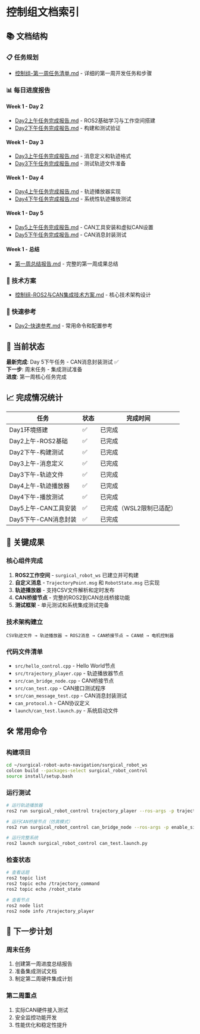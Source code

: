 # 控制组文档索引

## 📚 文档结构

### 📋 任务规划
- [控制组-第一周任务清单.md](./plans/控制组-第一周任务清单.md) - 详细的第一周开发任务和步骤

### 📊 每日进度报告
#### Week 1 - Day 2
- [Day2上午任务完成报告.md](./reports/week1/day2/Day2上午任务完成报告.md) - ROS2基础学习与工作空间搭建
- [Day2下午任务完成报告.md](./reports/week1/day2/Day2下午任务完成报告.md) - 构建和测试验证

#### Week 1 - Day 3
- [Day3上午任务完成报告.md](./reports/week1/day3/Day3上午任务完成报告.md) - 消息定义和轨迹格式
- [Day3下午任务完成报告.md](./reports/week1/day3/Day3下午任务完成报告.md) - 测试轨迹文件准备

#### Week 1 - Day 4
- [Day4上午任务完成报告.md](./reports/week1/day4/Day4上午任务完成报告.md) - 轨迹播放器实现
- [Day4下午任务完成报告.md](./reports/week1/day4/Day4下午任务完成报告.md) - 系统性轨迹播放测试

#### Week 1 - Day 5
- [Day5上午任务完成报告.md](./reports/week1/day5/Day5上午任务完成报告.md) - CAN工具安装和虚拟CAN设置
- [Day5下午任务完成报告.md](./reports/week1/day5/Day5下午任务完成报告.md) - CAN消息封装测试

#### Week 1 - 总结
- [第一周总结报告.md](./reports/week1/第一周总结报告.md) - 完整的第一周成果总结

### 🔧 技术方案
- [控制组-ROS2与CAN集成技术方案.md](./technical-specs/控制组-ROS2与CAN集成技术方案.md) - 核心技术架构设计

### 📖 快速参考
- [Day2-快速参考.md](./quick-reference/Day2-快速参考.md) - 常用命令和配置参考

## 🎯 当前状态

**最新完成**: Day 5下午任务 - CAN消息封装测试 ✅  
**下一步**: 周末任务 - 集成测试准备  
**进度**: 第一周核心任务完成

## 📈 完成情况统计

| 任务 | 状态 | 完成时间 |
|------|------|----------|
| Day1环境搭建 | ✅ | 已完成 |
| Day2上午-ROS2基础 | ✅ | 已完成 |
| Day2下午-构建测试 | ✅ | 已完成 |
| Day3上午-消息定义 | ✅ | 已完成 |
| Day3下午-轨迹文件 | ✅ | 已完成 |
| Day4上午-轨迹播放器 | ✅ | 已完成 |
| Day4下午-播放测试 | ✅ | 已完成 |
| Day5上午-CAN工具安装 | ✅ | 已完成（WSL2限制已适配） |
| Day5下午-CAN消息封装 | ✅ | 已完成 |

## 🚀 关键成果

### 核心组件完成
1. **ROS2工作空间** - `surgical_robot_ws` 已建立并可构建
2. **自定义消息** - `TrajectoryPoint.msg` 和 `RobotState.msg` 已实现
3. **轨迹播放器** - 支持CSV文件解析和定时发布
4. **CAN桥接节点** - 完整的ROS2到CAN总线桥接功能
5. **测试框架** - 单元测试和系统集成测试完备

### 技术架构建立
```
CSV轨迹文件 → 轨迹播放器 → ROS2消息 → CAN桥接节点 → CAN帧 → 电机控制器
```

### 代码文件清单
- `src/hello_control.cpp` - Hello World节点
- `src/trajectory_player.cpp` - 轨迹播放器节点
- `src/can_bridge_node.cpp` - CAN桥接节点
- `src/can_test.cpp` - CAN接口测试程序
- `src/can_message_test.cpp` - CAN消息封装测试
- `can_protocol.h` - CAN协议定义
- `launch/can_test.launch.py` - 系统启动文件

## 🛠️ 常用命令

### 构建项目
```bash
cd ~/surgical-robot-auto-navigation/surgical_robot_ws
colcon build --packages-select surgical_robot_control
source install/setup.bash
```

### 运行测试
```bash
# 运行轨迹播放器
ros2 run surgical_robot_control trajectory_player --ros-args -p trajectory_file:=./test_trajectories/test_linear.csv

# 运行CAN桥接节点（仿真模式）
ros2 run surgical_robot_control can_bridge_node --ros-args -p enable_simulation:=true

# 运行完整系统
ros2 launch surgical_robot_control can_test.launch.py
```

### 检查状态
```bash
# 查看话题
ros2 topic list
ros2 topic echo /trajectory_command
ros2 topic echo /robot_state

# 查看节点
ros2 node list
ros2 node info /trajectory_player
```

## 📝 下一步计划

### 周末任务
1. 创建第一周进度总结报告
2. 准备集成测试文档
3. 制定第二周硬件集成计划

### 第二周重点
1. 实际CAN硬件接入测试
2. 安全监控功能开发
3. 性能优化和稳定性提升 